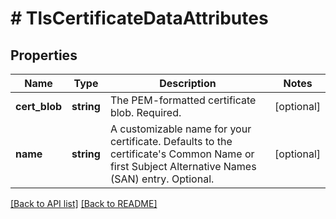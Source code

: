 # # TlsCertificateDataAttributes

## Properties

Name | Type | Description | Notes
------------ | ------------- | ------------- | -------------
**cert_blob** | **string** | The PEM-formatted certificate blob. Required. | [optional]
**name** | **string** | A customizable name for your certificate. Defaults to the certificate&#39;s Common Name or first Subject Alternative Names (SAN) entry. Optional. | [optional]

[[Back to API list]](../../README.md#endpoints) [[Back to README]](../../README.md)
